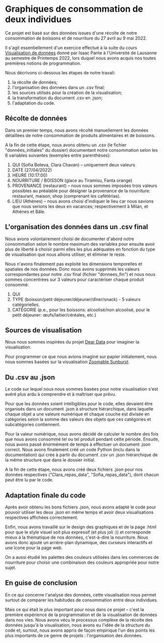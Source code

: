 # Graphiques de consommation de deux individues 

Ce projet est basé sur des données issues d'une récolte de notre consommation de boissons et de nourriture du 27 avril au 9 mai 2022.

Il s'agit essentiellement d'un exercice effectué à la suite du cours [Visualisation de données](https://applicationspub.unil.ch/interpub/noauth/php/Ud/ficheCours.php?v_enstyid=78116&v_ueid=174&v_etapeid1=29023&v_langue=fr&v_isinterne=1) donné par Isaac Pante à l'Université de Lausanne au semestre de Printemps 2022, lors duquel nous avons acquis nos toutes premières notions de programmation.

Nous décrivons ci-dessous les étapes de notre travail: 
1. la récolte de données;
2. l'organisation des données dans un .csv final;
3. les sources utilisés pour la création de la visualisation;
4. la transformation du document .csv en .json;
5. l'adaptation du code.

## Récolte de données
Dans un premier temps, nous avons récolté manuellement les données détaillées de notre consommation de produits alimentaires et de boissons. 

A la fin de cette étape, nous avons obtenu un .csv (le fichier "données_initiales" du dossier) documentant notre consommation selon les 6 variables suivantes (exemples entre parenthèses): 

1. QUI (Sofia Boteva, Clara Chavan) – uniquement deux valeurs 
2. DATE (27/04/2022) 
3. HEURE (10:17:00)
4. NOURRITURE / BOISSON (glace au Tiramisu, Fanta orange)
5. PROVENANCE (restaurant) – nous nous sommes imposées trois valeurs possibles au préalable pour désigner la provenance de la nourriture: restaurant, maison, shop (comprenant les cafétérias). 
6. LIEU (Athènes) – nous avons choisi d'indiquer le lieu car nous savions que nous serions les deux en vacances; respectivement à Milan, et Athènes et Bâle.

##  L'organisation des données dans un .csv final
Nous avons volontairement choisi de documenter d'abord notre consommation selon le nombre maximum des variables pour ensuite avoir plus de liberté à choisir parmi elles les plus adéquates en fonction du type de visualisation que nous allions utiliser, et éliminer le reste.

Nous n'avons finalement pas exploité les dimensions temporelles et spatiales de nos données. Donc nous avons supprimés les valeurs correspondantes pour notre .csv final (fichier "donnees_fin") et nous nous sommes concentrées sur 3 valeurs pour caractériser chaque produit consommé:

1. QUI
2. TYPE (boisson/petit déjeuner/déjeuner/dîner/snack) - 5 valeurs catégorielles. 
3. CATÉGORIE (p.e., pour les boissons: alcoolisé/non alcoolisé, pour le petit déjeuner: œufs/laitier/céréales, etc.)

## Sources de visualisation
Nous nous sommes inspirées du projet [Dear Data](http://www.dear-data.com/theproject) pour imaginer la visualisation.

Pour programmer ce que nous avions imaginé sur papier initialement, nous nous sommes basées sur la visualisation [Zoomable Sunburst](https://observablehq.com/@d3/zoomable-sunburst). 

## Du .csv au .json
Le code sur lequel nous nous sommes basées pour notre visualisation s'est avéré plus ardu à comprendre et à maîtriser que prévu. 

Pour que les données soient intélligibles pour le code, elles devaient être organisés dans un document .json à structure hiérarchique, dans laquelle chaque objet a une valeure numérique et chaque couche est divisée en catégories selon la somme des valeurs des objets que ces catégories et subcatégories contiennent. 

Pour la valeur numérique, nous avons décidé de calculer le nombre des fois que nous avons consommé tel ou tel produit pendant cette période. Ensuite, nous avons passé énormément de temps à effectuer un document .json correct. Nous avons finalement créé un code Python (inclu dans la documentation) qui crée à partir du document .csv un .json hiérarchique de la même structure que dans le dossier initial. 

A la fin de cette étape, nous avons créé deux fichiers .json pour nos données respectives ("Clara_repas_data", "Sofia_repas_data"), dont chacun peut être lu par le code.

## Adaptation finale du code

Après avoir obtenu les bons fichiers .json, nous avons adapté le code pour pouvoir utiliser les deux .json en même temps et avoir deux visualisations respectives affichées correctement. 

Enfin, nous avons travaillé sur le design des graphiques et de la page .html pour que le style visuel soit plus expressif (et plus joli :)) et corresponde mieux à la thématique de nos données, c'est-à-dire la nourriture. Nous avons donc ajouté un arrière-plan dynamique, des curseurs interactifs et une îcone pour la page web.

On a aussi étudié les palettes des couleurs utilisées dans les commerces de nourriture pour choisir une  combinaison des couleurs appropriée pour notre sujet. 

## En guise de conclusion

En ce qui concerne l'analyse des données, cette visualisation nous permet surtout de comparer les habitudes de consommation entre deux individues. 

Mais ce qui était le plus important pour nous dans ce projet – c'est la première expérience de la programmation et de la visualisation de données dans nos vies.  Nous avons vécu le processus complèxe de la récolte des données jusqu'à la visualisation, nous avons eu l'idée
de la structure du code et, surtout, nous avons appris de façon empirique l'un des points les plus importants de ce genre de projets : l'organisation des données.
